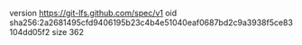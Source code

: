 version https://git-lfs.github.com/spec/v1
oid sha256:2a2681495cfd9406195b23c4b4e51040eaf0687bd2c9a3938f5ce83104dd05f2
size 362
